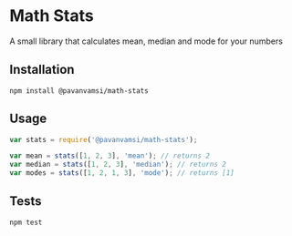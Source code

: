 Math Stats
=========

A small library that calculates mean, median and mode for your numbers

## Installation

  `npm install @pavanvamsi/math-stats`

## Usage

```javascript
var stats = require('@pavanvamsi/math-stats');

var mean = stats([1, 2, 3], 'mean'); // returns 2
var median = stats([1, 2, 3], 'median'); // returns 2
var modes = stats([1, 2, 1, 3], 'mode'); // returns [1]
```

## Tests

  `npm test`
